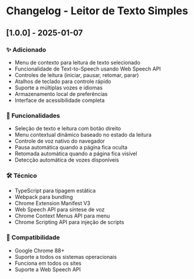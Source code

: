 # Changelog - Leitor de Texto Simples

## [1.0.0] - 2025-01-07

### ✨ Adicionado
- Menu de contexto para leitura de texto selecionado
- Funcionalidade de Text-to-Speech usando Web Speech API
- Controles de leitura (iniciar, pausar, retomar, parar)
- Atalhos de teclado para controle rápido
- Suporte a múltiplas vozes e idiomas
- Armazenamento local de preferências
- Interface de acessibilidade completa

### 🎯 Funcionalidades
- Seleção de texto e leitura com botão direito
- Menu contextual dinâmico baseado no estado da leitura
- Controle de voz nativo do navegador
- Pausa automática quando a página fica oculta
- Retomada automática quando a página fica visível
- Detecção automática de vozes disponíveis

### 🛠️ Técnico
- TypeScript para tipagem estática
- Webpack para bundling
- Chrome Extension Manifest V3
- Web Speech API para síntese de voz
- Chrome Context Menus API para menu
- Chrome Scripting API para injeção de scripts

### 📱 Compatibilidade
- Google Chrome 88+
- Suporte a todos os sistemas operacionais
- Funciona em todos os sites
- Suporte a Web Speech API
